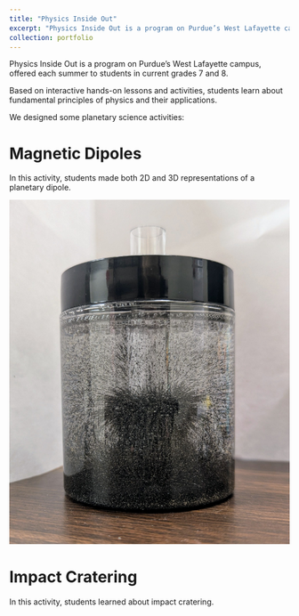 ```yaml
---
title: "Physics Inside Out"
excerpt: "Physics Inside Out is a program on Purdue’s West Lafayette campus, offered each summer to students in current grades 7 and 8.<br/><img src='/images/pio-dipole.jpg' width='500'>"
collection: portfolio
---
```


Physics Inside Out is a program on Purdue’s West Lafayette campus, offered each summer to students in current grades 7 and 8.

Based on interactive hands-on lessons and activities, students learn about fundamental principles of physics and their applications.

We designed some planetary science activities:

Magnetic Dipoles
======
In this activity, students made both 2D and 3D representations of a planetary dipole.

![Iron filings in glycerin](images/pio-dipole.jpg)


Impact Cratering
======
In this activity, students learned about impact cratering. 
